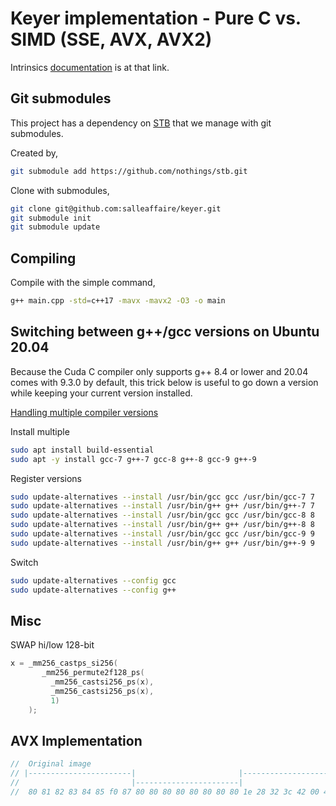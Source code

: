 # Keyer implementation - Pure C vs. SIMD (SSE, AVX, AVX2)

Intrinsics [documentation](https://www.intel.com/content/www/us/en/docs/intrinsics-guide/index.html) is at that link.

## Git submodules

This project has a dependency on [STB](https://github.com/nothings/stb) that we manage with git submodules.

Created by,

```bash
git submodule add https://github.com/nothings/stb.git
```

Clone with submodules,

```bash
git clone git@github.com:salleaffaire/keyer.git
git submodule init
git submodule update
```

## Compiling

Compile with the simple command,

```bash
g++ main.cpp -std=c++17 -mavx -mavx2 -O3 -o main
```

## Switching between g++/gcc versions on Ubuntu 20.04

Because the Cuda C compiler only supports g++ 8.4 or lower and 20.04 comes with 9.3.0 by default,
this trick below is useful to go down a version while keeping your current version installed.

[Handling multiple compiler versions](https://www.fosslinux.com/39386/how-to-install-multiple-versions-of-gcc-and-g-on-ubuntu-20-04.htm)

Install multiple

```bash
sudo apt install build-essential
sudo apt -y install gcc-7 g++-7 gcc-8 g++-8 gcc-9 g++-9
```

Register versions

```bash
sudo update-alternatives --install /usr/bin/gcc gcc /usr/bin/gcc-7 7
sudo update-alternatives --install /usr/bin/g++ g++ /usr/bin/g++-7 7
sudo update-alternatives --install /usr/bin/gcc gcc /usr/bin/gcc-8 8
sudo update-alternatives --install /usr/bin/g++ g++ /usr/bin/g++-8 8
sudo update-alternatives --install /usr/bin/gcc gcc /usr/bin/gcc-9 9
sudo update-alternatives --install /usr/bin/g++ g++ /usr/bin/g++-9 9
```

Switch

```bash
sudo update-alternatives --config gcc
sudo update-alternatives --config g++
```

## Misc

SWAP hi/low 128-bit

```c++
x = _mm256_castps_si256(
       _mm256_permute2f128_ps(
         _mm256_castsi256_ps(x), 
         _mm256_castsi256_ps(x), 
         1)
    );
```

## AVX Implementation

```c++
//  Original image
// |-----------------------|                       |-----------------------|                         <-- curBgGroup16Lo
//                         |-----------------------|                       |-----------------------| <-- curBgGroup16Hi
//  80 81 82 83 84 85 f0 87 80 80 80 80 80 80 80 80 1e 28 32 3c 42 00 40 4e 17 21 2c 37 42 4d 58 63
```
